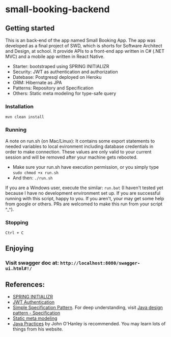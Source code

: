 # small-booking-backend

## Getting started

This is an back-end of the app named Small Booking App. The app was developed as a final project of SWD, which is shorts for Software Architect and Design, at school. It provide APIs to a front-end app written in C# (.NET MVC) and a mobile app written in React Native.

- Starter: bootstraped using SPRING INITIALIZR
- Security: JWT as authentication and authorization
- Datebase: Postgresql deployed on Heroku
- ORM: Hibernate as JPA
- Patterns: Repository and Specification
- Others: Static meta modeling for type-safe query


### Installation
```mvn clean install```

### Running
A note on run.sh (on Mac/Linux): It contains some export statements to needed variables to local evironment including database credentials in order to make connection. These values are only valid to your current session and will be removed after your machine gets rebooted.
 - Make sure your run.sh have execution permission, or you simply type ```sudo chmod +x run.sh```
 - And then:
```./run.sh```

If you are a Windows user, execute the similar: ```run.bat``` (I haven't tested yet because I have no development environment set up. If you are successful running with this script, happy to you. If you aren't, your may get some help from google or others. PRs are welcomed to make this run from your script ^_^).

### Stopping
```Ctrl + C```

## Enjoying

### Visit swagger doc at: ```http://localhost:8080/swagger-ui.html#!/```

## References:

- [SPRING INITIALIZR](https://start.spring.io/)
- [JWT Authentication](https://auth0.com/blog/implementing-jwt-authentication-on-spring-boot/)
- [Simple Specification Pattern](http://www.baeldung.com/rest-api-search-language-spring-data-specifications). For deep understanding, visit [Java design pattern - Specification](https://github.com/iluwatar/java-design-patterns/tree/master/specification)
- [Static meta modeling](https://docs.oracle.com/javaee/6/tutorial/doc/gjiup.html)
- [Java Practices](http://www.javapractices.com/) by John O'Hanley is recommended. You may learn lots of things from his website.
